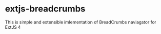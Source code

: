extjs-breadcrumbs
=================

This is simple and extensible imlementation of BreadCrumbs naviagator for ExtJS 4
